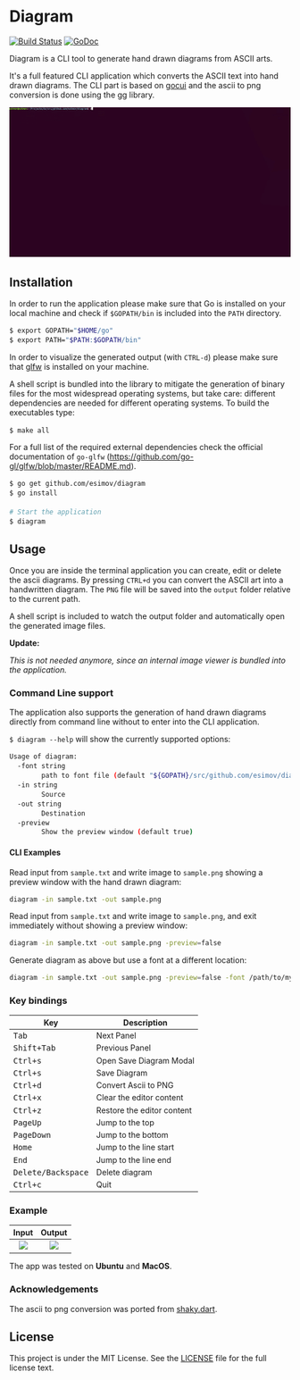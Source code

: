 # Diagram
[![Build Status](https://travis-ci.org/esimov/diagram.svg?branch=master)](https://travis-ci.org/esimov/diagram)
[![GoDoc](https://godoc.org/github.com/golang/gddo?status.svg)](https://godoc.org/github.com/esimov/diagram)

Diagram is a CLI tool to generate hand drawn diagrams from ASCII arts. 

It's a full featured CLI application which converts the ASCII text into hand drawn diagrams. The CLI part is based on [gocui](https://github.com/jroimartin/gocui) and the ascii to png conversion is done using the [gg](https://github.com/fogleman/gg) library.

![screencast](images/screencast.gif)

## Installation

In order to run the application please make sure that Go is installed on your local machine and check if `$GOPATH/bin` is included into the `PATH` directory.

```bash
$ export GOPATH="$HOME/go"
$ export PATH="$PATH:$GOPATH/bin"
```
In order to visualize the generated output (with `CTRL-d`) please make sure that [glfw](https://www.glfw.org) is installed on your machine.

A shell script is bundled into the library to mitigate the generation of binary files for the most widespread operating systems, but take care: different dependencies are needed for different operating systems. To build the executables type:

`$ make all`

For a full list of the required external dependencies check the official documentation of `go-glfw` (https://github.com/go-gl/glfw/blob/master/README.md).

```bash
$ go get github.com/esimov/diagram
$ go install

# Start the application
$ diagram
```
## Usage

Once you are inside the terminal application you can create, edit or delete the ascii diagrams. By pressing `CTRL+d` you can convert the ASCII art into a handwritten diagram. The `PNG` file will be saved into the `output` folder relative to the current path.

A shell script is included to watch the output folder and automatically open the generated image files.

**Update:**

*This is not needed anymore, since an internal image viewer is bundled into the application.*

### Command Line support

The application also supports the generation of hand drawn diagrams directly from command line without to enter into the CLI application. 

`$ diagram --help` will show the currently supported options:

```bash
Usage of diagram:
  -font string
    	path to font file (default "${GOPATH}/src/github.com/esimov/diagram/font/gloriahallelujah.ttf")
  -in string
    	Source
  -out string
    	Destination
  -preview
    	Show the preview window (default true)
```

#### CLI Examples

Read input from `sample.txt` and write image to `sample.png` showing a preview window with the hand drawn diagram:

```bash
diagram -in sample.txt -out sample.png
```

Read input from `sample.txt` and write image to `sample.png`, and exit immediately without showing a preview window:

```bash
diagram -in sample.txt -out sample.png -preview=false
```

Generate diagram as above but use a font at a different location:

```bash
diagram -in sample.txt -out sample.png -preview=false -font /path/to/my/font/MyHandwriting.ttf
```



### Key bindings
Key                                     | Description
----------------------------------------|---------------------------------------
<kbd>Tab</kbd>                          | Next Panel
<kbd>Shift+Tab</kbd>                    | Previous Panel
<kbd>Ctrl+s</kbd>                       | Open Save Diagram Modal
<kbd>Ctrl+s</kbd>                       | Save Diagram
<kbd>Ctrl+d</kbd>                       | Convert Ascii to PNG
<kbd>Ctrl+x</kbd>                       | Clear the editor content
<kbd>Ctrl+z</kbd>                       | Restore the editor content
<kbd>PageUp</kbd>                       | Jump to the top
<kbd>PageDown</kbd>                     | Jump to the bottom
<kbd>Home</kbd>                         | Jump to the line start
<kbd>End</kbd>                          | Jump to the line end
<kbd>Delete/Backspace</kbd>            | Delete diagram
<kbd>Ctrl+c</kbd>                       | Quit

### Example
| Input | Output |
|:--:|:--:|
| <img src="https://user-images.githubusercontent.com/883386/29396424-9200a978-8320-11e7-9c60-17d2be989136.png" height="300"> | <img src="https://user-images.githubusercontent.com/883386/29396385-529a23a4-8320-11e7-9d70-bf9b33d769cc.png" height="300"> |

The app was tested on **Ubuntu** and **MacOS**.

### Acknowledgements
The ascii to png conversion was ported from [shaky.dart](https://github.com/mraleph/moe-js/blob/master/talks/jsconfeu2012/tools/shaky/web/shaky.dart).

## License

This project is under the MIT License. See the [LICENSE](https://github.com/esimov/diagram/blob/master/LICENSE) file for the full license text.

